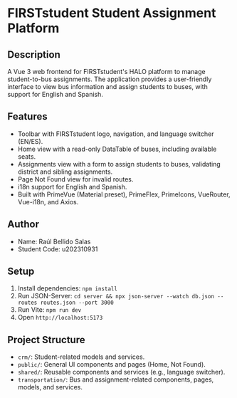 # FIRSTstudent Student Assignment Platform

## Description
A Vue 3 web frontend for FIRSTstudent's HALO platform to manage student-to-bus assignments. The application provides a user-friendly interface to view bus information and assign students to buses, with support for English and Spanish.

## Features
- Toolbar with FIRSTstudent logo, navigation, and language switcher (EN/ES).
- Home view with a read-only DataTable of buses, including available seats.
- Assignments view with a form to assign students to buses, validating district and sibling assignments.
- Page Not Found view for invalid routes.
- i18n support for English and Spanish.
- Built with PrimeVue (Material preset), PrimeFlex, PrimeIcons, VueRouter, Vue-i18n, and Axios.

## Author
- Name: Raúl Bellido Salas
- Student Code: u202310931

## Setup
1. Install dependencies: `npm install`
2. Run JSON-Server: `cd server && npx json-server --watch db.json --routes routes.json --port 3000`
3. Run Vite: `npm run dev`
4. Open `http://localhost:5173`

## Project Structure
- `crm/`: Student-related models and services.
- `public/`: General UI components and pages (Home, Not Found).
- `shared/`: Reusable components and services (e.g., language switcher).
- `transportation/`: Bus and assignment-related components, pages, models, and services.